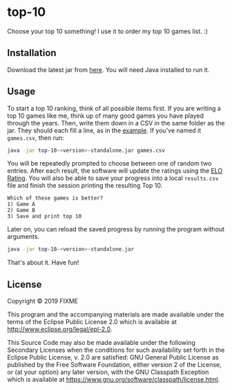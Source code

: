 # top-10

Choose your top 10 something!
I use it to order my top 10 games list. :)

## Installation

Download the latest jar from [here](https://github.com/caiorulli/top-10/releases).
You will need Java installed to run it.

## Usage

To start a top 10 ranking, think of all possible items first.
If you are writing a top 10 games like me, think up of many good games you have played through the years.
Then, write them down in a CSV in the same folder as the jar. They should each fill a line, as in the [example](https://github.com/caiorulli/top-10/blob/master/sample.csv).
If you've named it `games.csv`, then run:

```bash
java -jar top-10-<version>-standalone.jar games.csv
```
    
You will be repeatedly prompted to choose between one of random two entries.
After each result, the software will update the ratings using the [ELO Rating](https://www.geeksforgeeks.org/elo-rating-algorithm/).
You will also be able to save your progress into a local `results.csv` file and finish the session printing the resulting Top 10.

```
Which of these games is better?
1) Game A
2) Game B
3) Save and print top 10
```

Later on, you can reload the saved progress by running the program without arguments.

```bash
java -jar top-10-<version>-standalone.jar
```

That's about it. Have fun!

## License

Copyright © 2019 FIXME

This program and the accompanying materials are made available under the
terms of the Eclipse Public License 2.0 which is available at
http://www.eclipse.org/legal/epl-2.0.

This Source Code may also be made available under the following Secondary
Licenses when the conditions for such availability set forth in the Eclipse
Public License, v. 2.0 are satisfied: GNU General Public License as published by
the Free Software Foundation, either version 2 of the License, or (at your
option) any later version, with the GNU Classpath Exception which is available
at https://www.gnu.org/software/classpath/license.html.
